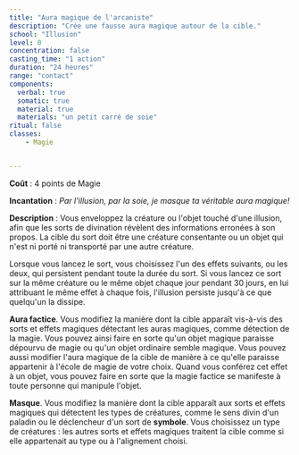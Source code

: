 ```yaml
---
title: "Aura magique de l'arcaniste"
description: "Crée une fausse aura magique autour de la cible."
school: "Illusion"
level: 0
concentration: false
casting_time: "1 action"
duration: "24 heures"
range: "contact"
components:
  verbal: true
  somatic: true
  material: true
  materials: "un petit carré de soie"
ritual: false
classes:
    - Magie


---
```

**Coût** : 4 points de Magie  

**Incantation** : *Par l'illusion, par la soie, je masque ta véritable aura magique!*    

**Description** : Vous enveloppez la créature ou l'objet touché d'une illusion, afin que les sorts de divination révèlent des informations erronées à son propos. La cible du sort doit être une créature consentante ou un objet qui n'est ni porté ni transporté par une autre créature.

Lorsque vous lancez le sort, vous choisissez l'un des effets suivants, ou les deux, qui persistent pendant toute la durée du sort. Si vous lancez ce sort sur la même créature ou le même objet chaque jour pendant 30 jours, en lui attribuant le même effet à chaque fois, l'illusion persiste jusqu'à ce que quelqu'un la dissipe.

**Aura factice**. Vous modifiez la manière dont la cible apparaît vis-à-vis des sorts et effets magiques détectant les auras magiques, comme détection de la magie. Vous pouvez ainsi faire en sorte qu'un objet magique paraisse dépourvu de magie ou qu'un objet ordinaire semble magique. Vous pouvez aussi modifier l'aura magique de la cible de manière à ce qu'elle paraisse appartenir à l'école de magie de votre choix. Quand vous conférez cet effet à un objet, vous pouvez faire en sorte que la magie factice se manifeste à toute personne qui manipule l'objet.

**Masque**. Vous modifiez la manière dont la cible apparaît aux sorts et effets magiques qui détectent les types de créatures, comme le sens divin d'un paladin ou le déclencheur d'un sort de **symbole**. Vous choisissez un type de créatures : les autres sorts et effets magiques traitent la cible comme si elle appartenait au type ou à l'alignement choisi.
